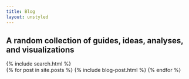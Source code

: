 ```yaml
---
title: Blog
layout: unstyled
---
```


<div class="post-list-search">
    <h2>A random collection of guides, ideas, analyses, and visualizations </h2>
    {% include search.html %}
</div>

<div class="post-list-wrapper">
{% for post in site.posts %}
    {% include blog-post.html %}
{% endfor %}
</div>

<script src="{{base.url | prepend: site.url }}/assets/search.js"></script>